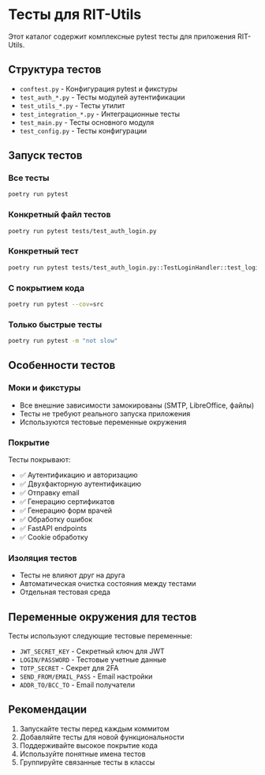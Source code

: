 # Тесты для RIT-Utils

Этот каталог содержит комплексные pytest тесты для приложения RIT-Utils.

## Структура тестов

- `conftest.py` - Конфигурация pytest и фикстуры
- `test_auth_*.py` - Тесты модулей аутентификации
- `test_utils_*.py` - Тесты утилит
- `test_integration_*.py` - Интеграционные тесты
- `test_main.py` - Тесты основного модуля
- `test_config.py` - Тесты конфигурации

## Запуск тестов

### Все тесты
```bash
poetry run pytest
```

### Конкретный файл тестов
```bash
poetry run pytest tests/test_auth_login.py
```

### Конкретный тест
```bash
poetry run pytest tests/test_auth_login.py::TestLoginHandler::test_login_success_with_2fa_configured
```

### С покрытием кода
```bash
poetry run pytest --cov=src
```

### Только быстрые тесты
```bash
poetry run pytest -m "not slow"
```

## Особенности тестов

### Моки и фикстуры
- Все внешние зависимости замокированы (SMTP, LibreOffice, файлы)
- Тесты не требуют реального запуска приложения
- Используются тестовые переменные окружения

### Покрытие
Тесты покрывают:
- ✅ Аутентификацию и авторизацию  
- ✅ Двухфакторную аутентификацию
- ✅ Отправку email
- ✅ Генерацию сертификатов
- ✅ Генерацию форм врачей
- ✅ Обработку ошибок
- ✅ FastAPI endpoints
- ✅ Cookie обработку

### Изоляция тестов
- Тесты не влияют друг на друга
- Автоматическая очистка состояния между тестами
- Отдельная тестовая среда

## Переменные окружения для тестов

Тесты используют следующие тестовые переменные:
- `JWT_SECRET_KEY` - Секретный ключ для JWT
- `LOGIN/PASSWORD` - Тестовые учетные данные
- `TOTP_SECRET` - Секрет для 2FA
- `SEND_FROM/EMAIL_PASS` - Email настройки
- `ADDR_TO/BCC_TO` - Email получатели

## Рекомендации

1. Запускайте тесты перед каждым коммитом
2. Добавляйте тесты для новой функциональности  
3. Поддерживайте высокое покрытие кода
4. Используйте понятные имена тестов
5. Группируйте связанные тесты в классы
